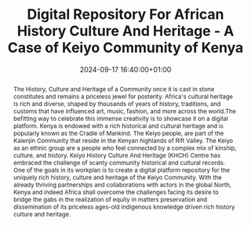 ---
abstract: 'The History, Culture and Heritage of a Community once it is cast in stone
  constitutes and remains a priceless jewel for posterity. Africa''s cultural heritage
  is rich and diverse, shaped by thousands of years of history, traditions, and customs
  that have influenced art, music, fashion, and more across the world.The befitting
  way to celebrate this immense creativity is to showcase it on a digital platform.
  Kenya is endowed with a rich historical and cultural heritage and is popularly known
  as the Cradle of Mankind.

  The Keiyo people, are part of the Kalenjin Community that reside in the Kenyan highlands
  of Rift Valley. The Keiyo as an ethnic group are a people who feel connected by
  a complex mix of kinship, culture, and history.

  Keiyo History Culture And Heritage (KHCH) Centre has embraced the challenge of scanty
  community historical and cultural records. One of the goals in its workplan is to
  create a digital platform repository for the uniquely rich history, culture and
  heritage of the Keiyo Community. With the already thriving partnerships and collaborations
  with actors in the global North, Kenya and indeed Africa shall overcome the challenges
  facing its desire to bridge the gabs in the realization of equity in matters preservation
  and dissemination of its priceless ages-old indigenous knowledge driven rich history
  culture and heritage.'
creators:
- Chris Kiptoo
- ' Christopher Chepken'
- ' Joseph Kiplagat'
date: 2024-09-17 16:40:00+01:00
document_url: https://ipres2024.pubpub.org/pub/mp5h8q05/download/pdf
grand_parent: iPRES
institutions: []
keywords:
- approaches to preservation
- start 2 preserve
landing_page_url: https://ipres2024.pubpub.org/pub/mp5h8q05/
language: eng
layout: publication
license: Creative Commons Attribution Share-Alike 4.0 (CC-BY-SA-4.0)
notes_url: https://docs.google.com/document/d/1QaM-23veDJpSDV0c31avxpj7N9yzi82UpA5LXQjgyRM/edit#heading=h.aar4tupij1po
parent: iPRES 2024
publication_type: paper
size: null
slides_url: ''
source_name: iPRES
stream_url: https://www.archief.vlaanderen.be/archief/records/dossiers/5acb210228ce4315ae650812d056a482329eb83ed2dc42398a51505dc153be81/documents/32af20969ae4432e92ec34b4858d646eb0bc0e923d964404a63fd266c97ef4ee
title: Digital Repository For African History Culture And Heritage - A Case of Keiyo
  Community  of Kenya
year: 2024
---